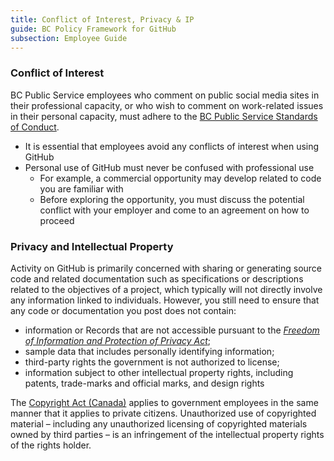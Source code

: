 ```yaml
---
title: Conflict of Interest, Privacy & IP
guide: BC Policy Framework for GitHub
subsection: Employee Guide
---
```


### Conflict of Interest

BC Public Service employees who comment on public social media sites in their professional capacity, or who wish to comment on work-related issues in their personal capacity, must adhere to the [BC Public Service Standards of Conduct](http://www2.gov.bc.ca/myhr/article.page?ContentID=45bf7662-adf9-8a5f-74f1-657fedd69edf).

* It is essential that employees avoid any conflicts of interest when using GitHub
* Personal use of GitHub must never be confused with professional use
    * For example, a commercial opportunity may develop related to code you are familiar with
    * Before exploring the opportunity, you must discuss the potential conflict with your employer and come to an agreement on how to proceed

### Privacy and Intellectual Property

Activity on GitHub is primarily concerned with sharing or generating source code and related documentation such as specifications or descriptions related to the objectives of a project, which typically will not directly involve any information linked to individuals. However, you still need to ensure that any code or documentation you post does not contain:

* information or Records that are not accessible pursuant to the [_Freedom of Information and Protection of Privacy Act_](http://www.bclaws.ca/civix/document/id/complete/statreg/96165_00);
* sample data that includes personally identifying information;
* third-party rights the government is not authorized to license;
* information subject to other intellectual property rights, including patents, trade-marks and official marks, and design rights

The [Copyright Act (Canada)](http://laws-lois.justice.gc.ca/eng/acts/C-42/Index.html) applies to government employees in the same manner that it applies to private citizens. Unauthorized use of copyrighted material – including any unauthorized licensing of copyrighted materials owned by third parties – is an infringement of the intellectual property rights of the rights holder.
